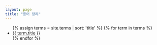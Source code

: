```yaml
---
layout: page
title: "용어 정리"
---
```

<ul>
{% assign terms = site.terms | sort: 'title' %}
{% for term in terms %}
  <li><a href="{{ term.url }}">{{ term.title }}</a></li>
{% endfor %}
</ul>
